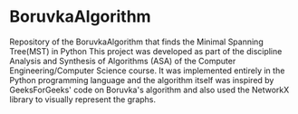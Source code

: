 # BoruvkaAlgorithm
Repository of the BoruvkaAlgorithm that finds the Minimal Spanning Tree(MST) in Python
This project was developed as part of the discipline Analysis and Synthesis of Algorithms (ASA) of the Computer Engineering/Computer Science course. It was implemented entirely in the Python programming language and the algorithm itself was inspired by GeeksForGeeks' code on Boruvka's algorithm and also used the NetworkX library to visually represent the graphs.
